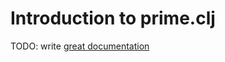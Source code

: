 # Introduction to prime.clj

TODO: write [great documentation](http://jacobian.org/writing/what-to-write/)
